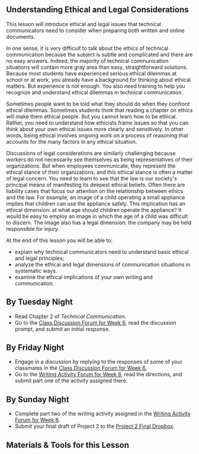 ## Understanding Ethical and Legal Considerations

This lesson will introduce ethical and legal issues that technical communicators need to consider when preparing both written and online documents.

In one sense, it is very difficult to talk about the ethics of technical communication because the subject is subtle and complicated and there are no easy answers. Indeed, the majority of technical communication situations will contain more gray area than easy, straightforward solutions. Because most students have experienced serious ethical dilemmas at school or at work, you already have a background for thinking about ethical matters. But experience is not enough. You also need training to help you recognize and understand ethical dilemmas in technical communication.

Sometimes people want to be told what they should do when they confront ethical dilemmas. Sometimes students think that reading a chapter on ethics will make them ethical people. But you cannot learn how to be ethical. Rather, you need to understand how ethicists frame issues so that you can think about your own ethical issues more clearly and sensitively. In other words, being ethical involves ongoing work on a process of reasoning that accounts for the many factors in any ethical situation.

Discussions of legal considerations are similarly challenging because workers do not necessarily see themselves as being representatives of their organizations. But when employees communicate, they represent the ethical stance of their organizations, and this ethical stance is often a matter of legal concern. You need to learn to see that the law is our society's principal means of manifesting its deepest ethical beliefs. Often there are liability cases that focus our attention on the relationship between ethics and the law. For example, an image of a child operating a small appliance implies that children can use the appliance safely. This implication has an ethical dimension: at what age should children operate the appliance? It would be easy to employ an image in which the age of a child was difficult to discern. The image also has a legal dimension: the company may be held responsible for injury.

At the end of this lesson you will be able to:

* explain why technical communicators need to understand basic ethical and legal principles;
* analyze the ethical and legal dimensions of communication situations in systematic ways.
* examine the ethical implications of your own writing and communication.

## By Tuesday Night

* Read Chapter 2 of _Technical Communication._
* Go to the [Class Discussion Forum for Week 6][1], read the discussion prompt, and submit an initial response.

## By Friday Night

* Engage in a discussion by replying to the responses of some of your classmates in the [Class Discussion Forum for Week 6.][1]
* Go to the [Writing Activity Forum for Week 6][2], read the directions, and submit part one of the activity assigned there.

## By Sunday Night

* Complete part two of the writing activity assigned in the [Writing Activity Forum for Week 6][2].
* Submit your final draft of Project 2 to the [Project 2 Final Dropbox][3].

## Materials & Tools for this Lesson

[1]: /section/content/default.asp?WCI=Goto&WCU=CRSCNT&MATCH=Class+Discussion+Forum+for+Week+6
[2]: /section/content/default.asp?WCI=Goto&WCU=CRSCNT&MATCH=Writing+Activity+Forum+for+Week+6
[3]: /section/content/default.asp?WCI=Goto&WCU=CRSCNT&MATCH=Project+2+Final+Dropbox
